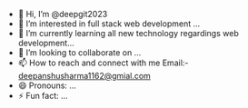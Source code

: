- 👋 Hi, I’m @deepgit2023
- 👀 I’m interested in full stack web development  ...
- 🌱 I’m currently learning all new technology regardings web development...
- 💞️ I’m looking to collaborate on ...
- 📫 How to reach and connect with me Email:- deepanshusharma1162@gmial.com
- 😄 Pronouns: ...
- ⚡ Fun fact: ...

<!---
deepgit2023/deepgit2023 is a ✨ special ✨ repository because its `README.md` (this file) appears on your GitHub profile.
You can click the Preview link to take a look at your changes.
--->
